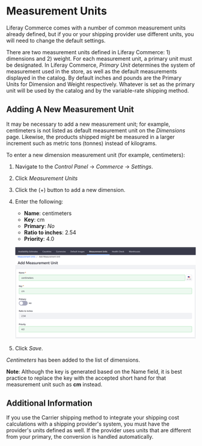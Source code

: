 # Measurement Units

Liferay Commerce comes with a number of common measurement units already defined, but if you or your shipping provider use different units, you will need to change the default settings.

There are two measurement units defined in Liferay Commerce: 1) dimensions and 2) weight. For each measurement unit, a primary unit must be designated. In Liferay Commerce, _Primary Unit_ determines the system of measurement used in the store, as well as the default measurements displayed in the catalog. By default inches and pounds are the Primary Units for Dimension and Weight respectively. Whatever is set as the primary unit will be used by the catalog and by the variable-rate shipping method.

## Adding A New Measurement Unit

It may be necessary to add a new measurement unit; for example, centimeters is not listed as default measurement unit on the _Dimensions_ page. Likewise, the products shipped might be measured in a larger increment such as metric tons (tonnes) instead of kilograms.

To enter a new dimension measurement unit (for example, centimeters):

1. Navigate to the _Control Panel_ → _Commerce_ → _Settings_.
1. Click _Measurement Units_
1. Click the (+) button to add a new dimension.
1. Enter the following:
    * **Name**: centimeters
    * **Key**: cm
    * **Primary**: _No_
    * **Ratio to inches**: 2.54
    * **Priority**: 4.0

    ![Adding a measurement unit](./images/01.png)

1. Click _Save_.

_Centimeters_ has been added to the list of dimensions.

**Note**: Although the key is generated based on the Name field, it is best practice to replace the key with the accepted short hand for that measurement unit such as **cm** instead.

## Additional Information

If you use the Carrier shipping method to integrate your shipping cost calculations with a shipping provider's system, you must have the provider's units defined as well. If the provider uses units that are different from your primary, the conversion is handled automatically.
